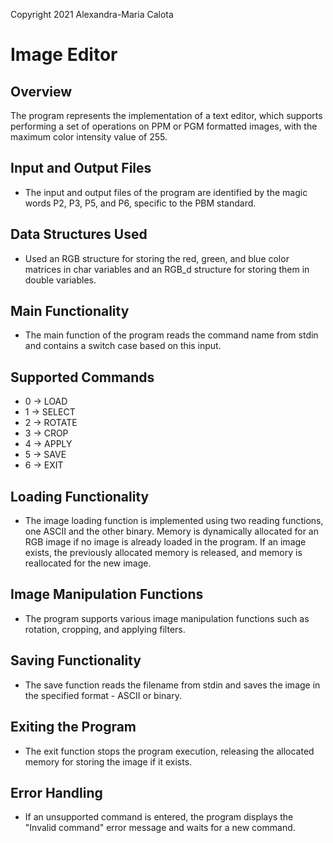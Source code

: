 Copyright 2021 Alexandra-Maria Calota
# Image Editor

## Overview
The program represents the implementation of a text editor, which supports performing a set of operations on PPM or PGM formatted images, with the maximum color intensity value of 255.

## Input and Output Files
- The input and output files of the program are identified by the magic words P2, P3, P5, and P6, specific to the PBM standard.

## Data Structures Used
- Used an RGB structure for storing the red, green, and blue color matrices in char variables and an RGB_d structure for storing them in double variables.

## Main Functionality
- The main function of the program reads the command name from stdin and contains a switch case based on this input.

## Supported Commands
- 0 -> LOAD
- 1 -> SELECT
- 2 -> ROTATE
- 3 -> CROP
- 4 -> APPLY
- 5 -> SAVE
- 6 -> EXIT

## Loading Functionality
- The image loading function is implemented using two reading functions, one ASCII and the other binary. Memory is dynamically allocated for an RGB image if no image is already loaded in the program. If an image exists, the previously allocated memory is released, and memory is reallocated for the new image.

## Image Manipulation Functions
- The program supports various image manipulation functions such as rotation, cropping, and applying filters.

## Saving Functionality
- The save function reads the filename from stdin and saves the image in the specified format - ASCII or binary.

## Exiting the Program
- The exit function stops the program execution, releasing the allocated memory for storing the image if it exists.

## Error Handling
- If an unsupported command is entered, the program displays the "Invalid command" error message and waits for a new command.